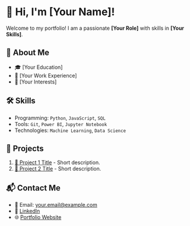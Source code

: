 # 👋 Hi, I'm [Your Name]!

Welcome to my portfolio! I am a passionate **[Your Role]** with skills in **[Your Skills]**.

## 🌟 About Me
- 🎓 [Your Education]
- 💼 [Your Work Experience]
- 🚀 [Your Interests]

## 🛠 Skills
- Programming: `Python`, `JavaScript`, `SQL`
- Tools: `Git`, `Power BI`, `Jupyter Notebook`
- Technologies: `Machine Learning`, `Data Science`

## 📂 Projects
1. [🔗 Project 1 Title](https://github.com/yourusername/project1) - Short description.
2. [🔗 Project 2 Title](https://github.com/yourusername/project2) - Short description.

## 📬 Contact Me
- 📧 Email: your.email@example.com
- 🔗 [LinkedIn](https://linkedin.com/in/yourprofile)
- 🌐 [Portfolio Website](https://yourusername.github.io/)
